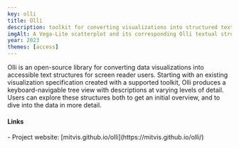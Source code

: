 ```yaml
---
key: olli
title: Olli
description: toolkit for converting visualizations into structured textual descriptions
imgAlt: A Vega-Lite scatterplot and its corresponding Olli textual structure
year: 2023
themes: [access]
---
```


Olli is an open-source library for converting data visualizations into accessible text structures for screen reader users. Starting with an existing visualization specification created with a supported toolkit, Olli produces a keyboard-navigable tree view with descriptions at varying levels of detail. Users can explore these structures both to get an initial overview, and to dive into the data in more detail.

<h4>Links</h4>
- Project website: [mitvis.github.io/olli](https://mitvis.github.io/olli/)